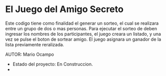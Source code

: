 <h1> El Juego del Amigo Secreto</h1>
Este codigo tiene como finalidad el generar un sorteo, el cual se realizara entre un grupo de  dos o mas personas.
Para ejecutar el sorteo de deben ingresar los nombres de los participantes, el juego creara un listado, y una vez se pulse el boton de sortear amigo. El juego asignara un ganador de la lista previamente reralizada.


AUTOR: Mario Ocampo

- Estado del proyecto: En Construccion.
- 
